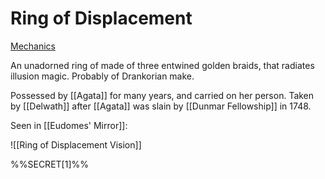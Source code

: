 # Ring of Displacement

[Mechanics](https://www.dndbeyond.com/magic-items/3643042-ring-of-displacement)

An unadorned ring of made of three entwined golden braids, that radiates illusion magic. Probably of Drankorian make. 

Possessed by [[Agata]] for many years, and carried on her person. Taken by [[Delwath]] after [[Agata]] was slain by [[Dunmar Fellowship]] in 1748. 

Seen in [[Eudomes' Mirror]]: 

![[Ring of Displacement Vision]]

%%SECRET[1]%%